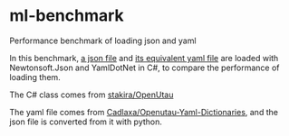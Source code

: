 # ml-benchmark
Performance benchmark of loading json and yaml

In this benchmark, [a json file](MlBenchmark/data/dictionary.json) and [its equivalent yaml file](MlBenchmark/data/dictionary.yaml) are loaded with Newtonsoft.Json and YamlDotNet in C#, to compare the performance of loading them.

The C# class comes from [stakira/OpenUtau](https://github.com/stakira/OpenUtau/blob/master/OpenUtau.Core/Api/G2pDictionaryData.cs)

The yaml file comes from [Cadlaxa/Openutau-Yaml-Dictionaries](https://github.com/Cadlaxa/Openutau-Yaml-Dictionaries/blob/main/Dictionaries/EnunuX/Compiled%20Dictionary/english.enunux.yaml), and the json file is converted from it with python.